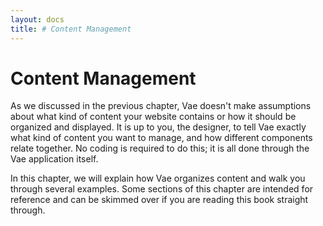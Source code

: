 ```yaml
---
layout: docs
title: # Content Management
---
```


# Content Management

As we discussed in the previous chapter, Vae doesn't make assumptions
about what kind of content your website contains or how it should be
organized and displayed. It is up to you, the designer, to tell Vae
exactly what kind of content you want to manage, and how different
components relate together. No coding is required to do this; it is all
done through the Vae application itself.

In this chapter, we will explain how Vae organizes content and walk you
through several examples. Some sections of this chapter are intended for
reference and can be skimmed over if you are reading this book straight
through.
